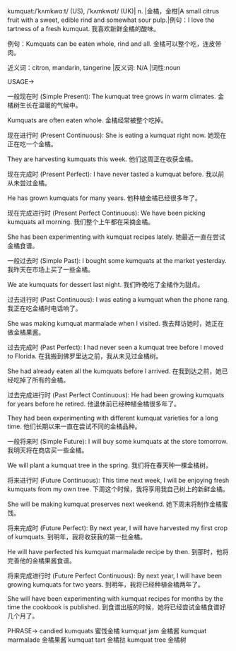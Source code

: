 kumquat:/ˈkʌmkwɑːt/ (US), /ˈkʌmkwɒt/ (UK)| n. |金橘，金柑|A small citrus fruit with a sweet, edible rind and somewhat sour pulp.|例句：I love the tartness of a fresh kumquat. 我喜欢新鲜金橘的酸味。

例句：Kumquats can be eaten whole, rind and all.  金橘可以整个吃，连皮带肉。

近义词：citron, mandarin, tangerine |反义词: N/A |词性:noun


USAGE->

一般现在时 (Simple Present):
The kumquat tree grows in warm climates. 金橘树生长在温暖的气候中。

Kumquats are often eaten whole. 金橘经常被整个吃掉。


现在进行时 (Present Continuous):
She is eating a kumquat right now. 她现在正在吃一个金橘。

They are harvesting kumquats this week.  他们这周正在收获金橘。


现在完成时 (Present Perfect):
I have never tasted a kumquat before. 我以前从未尝过金橘。

He has grown kumquats for many years. 他种植金橘已经很多年了。


现在完成进行时 (Present Perfect Continuous):
We have been picking kumquats all morning. 我们整个上午都在采摘金橘。

She has been experimenting with kumquat recipes lately. 她最近一直在尝试金橘食谱。


一般过去时 (Simple Past):
I bought some kumquats at the market yesterday. 我昨天在市场上买了一些金橘。

We ate kumquats for dessert last night. 我们昨晚吃了金橘作为甜点。


过去进行时 (Past Continuous):
I was eating a kumquat when the phone rang.  我正在吃金橘时电话响了。

She was making kumquat marmalade when I visited. 我去拜访她时，她正在做金橘果酱。


过去完成时 (Past Perfect):
I had never seen a kumquat tree before I moved to Florida. 在我搬到佛罗里达之前，我从未见过金橘树。

She had already eaten all the kumquats before I arrived. 在我到达之前，她已经吃掉了所有的金橘。


过去完成进行时 (Past Perfect Continuous):
He had been growing kumquats for years before he retired. 他退休前已经种植金橘很多年了。

They had been experimenting with different kumquat varieties for a long time.  他们长期以来一直在尝试不同的金橘品种。


一般将来时 (Simple Future):
I will buy some kumquats at the store tomorrow. 我明天将在商店买一些金橘。

We will plant a kumquat tree in the spring. 我们将在春天种一棵金橘树。


将来进行时 (Future Continuous):
This time next week, I will be enjoying fresh kumquats from my own tree.  下周这个时候，我将享用我自己树上的新鲜金橘。

She will be making kumquat preserves next weekend.  她下周末将制作金橘蜜饯。


将来完成时 (Future Perfect):
By next year, I will have harvested my first crop of kumquats. 到明年，我将收获我的第一批金橘。

He will have perfected his kumquat marmalade recipe by then. 到那时，他将完善他的金橘果酱食谱。


将来完成进行时 (Future Perfect Continuous):
By next year, I will have been growing kumquats for two years. 到明年，我将已经种植金橘两年了。

She will have been experimenting with kumquat recipes for months by the time the cookbook is published.  到食谱出版的时候，她将已经尝试金橘食谱好几个月了。


PHRASE->
candied kumquats 蜜饯金橘
kumquat jam 金橘酱
kumquat marmalade 金橘果酱
kumquat tart 金橘挞
kumquat tree 金橘树
